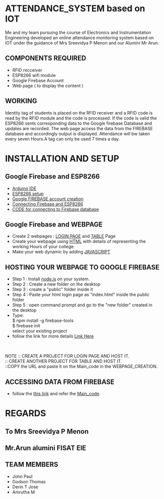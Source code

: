 # ATTENDANCE_SYSTEM based on IOT
Me and my team pursuing the course of Electronics and Instrumentation Engineering developed an online attendance monitoring system based on IOT under the guidance of Mrs Sreevidya P Menon and our Alumini Mr Arun.

## COMPONENTS REQUIRED
* RFID recceiver </br>
* ESP8266 wifi module </br>
* Google Firebase Account </br>
* Web page ( to display the content )
## WORKING
Identity tag of students is placed on the RFID receiver and a RFID code is read by the RFID module and the code is processed.
If the code is valid the ESP8266 sents corresponding data to the Google firebase Database and updates are recorded.
The web page access the data from the FIREBASE database and accordingly output is displayed.
Attendance will bw taken every seven Hours.A tag can only be used 7 times a day.

# INSTALLATION AND SETUP
## Google Firebase and ESP8266
* [Arduino IDE](https://www.youtube.com/watch?v=TbHsOgtCMDc) </br>
* [ESP8266 setup](https://www.youtube.com/watch?v=2DL8FlrBTDs) </br>
* [Google FIREBASE account creation](https://www.youtube.com/watch?v=DD32pAVpKHA) </br>
* [Connecting Firebase and ESP8266](https://www.youtube.com/watch?v=VXsKEVcwzpg)
* [CODE for connecting to Firebase database](https://github.com/Godson-Thomas/IOT_based_Attendance_System/tree/master/SENSING_PART/TAG_code)

## Google Firebase and WEBPAGE
* Create 2 webpages : [LOGIN PAGE](https://github.com/Godson-Thomas/IOT_based_Attendance_System/blob/master/WEBPAGE_CREATION/our_login_page.JPG) and [TABLE](https://github.com/Godson-Thomas/IOT_based_Attendance_System/blob/master/WEBPAGE_CREATION/table.JPG)  Page
* Create your webpage using [HTML](https://www.w3schools.com/html/default.asp) with details of representing the working Hours of your college.
* Make your web dynamic by adding [JAVASCRIPT](https://www.w3schools.com/js/default.asp)
## HOSTING YOUR WEBPAGE TO GOOGLE FIREBASE
* Step 1 : Install [node.js](https://nodejs.org/en/) on your system.
* Step 2 : Create a new folder on the desktop
* Step 3 : create a "public" folder inside it
* Step 4 : Paste your html login page as "index.html" inside the public folder
* Step 5 : open command prompt and go to the "new folder" created in the desktop
* Type: </br>
$ npm install -g firebase-tools</br>
$ firebase init</br>
select your existing project
* follow the link for more details [Link Here](https://www.youtube.com/watch?v=Gl-qlxfTJHE)
</br>
</br>
NOTE :: CREATE A PROJECT FOR LOGIN PAGE AND HOST IT. </br>:: CREATE ANOTHER PROJECT FOR TABLE AND HOST IT. 
</br> ::COPY the URL and paste it on the Main_code in the WEBPAGE_CREATION.

## ACCESSING DATA FROM FIREBASE
* follow the [this link](https://www.youtube.com/watch?v=zAmrWiVdlec) and refer the [Main_code](https://github.com/Godson-Thomas/IOT_based_Attendance_System/blob/master/WEBPAGE_CREATION/Main_code.html).

# REGARDS
## To Mrs Sreevidya P Menon </br>
## Mr.Arun alumini FISAT EIE
## TEAM MEMBERS
* John Paul</br>
* Godson Thomas</br>
* Derin T Jose</br>
* Amrutha M
